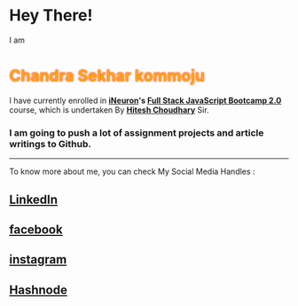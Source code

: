 # Hey There!

I am <h1 style="color:orange; text-shadow: 0 0 3px #FF0000">Chandra Sekhar kommoju</h1> I have currently enrolled in **[iNeuron](https://ineuron.ai/ 'iNeuron')'s [Full Stack JavaScript Bootcamp 2.0](https://ineuron.ai/course/Full-Stack-JavaScript-Bootcamp-2.0 'FSJS 2.0')** course, which is undertaken By **[Hitesh Choudhary](https://hiteshchoudhary.com/ 'Hitesh Choudhary')** Sir.

### I am going to push a lot of assignment projects and article writings to Github.

---

To know more about me, you can check My Social Media Handles :

## [LinkedIn](https://www.linkedin.com/in/chandra-sekhar-kommoju-5a7551105/)

## [facebook](https://www.facebook.com/profile.php?id=100081657762013)

## [instagram](https://www.instagram.com/asura_ravanasura/)

## [Hashnode](https://chandrasekhar02.hashnode.dev/)